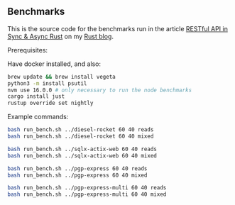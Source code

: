 ## Benchmarks

This is the source code for the benchmarks run in the article [RESTful API in Sync & Async Rust](https://github.com/pretzelhammer/rust-blog/blob/master/posts/restful-api-in-sync-and-async-rust.md) on my [Rust blog](https://github.com/pretzelhammer/rust-blog).

Prerequisites:

Have docker installed, and also:

```bash
brew update && brew install vegeta
python3 -m install psutil
nvm use 16.0.0 # only necessary to run the node benchmarks
cargo install just
rustup override set nightly
```

Example commands:

```bash
bash run_bench.sh ../diesel-rocket 60 40 reads
bash run_bench.sh ../diesel-rocket 60 40 mixed

bash run_bench.sh ../sqlx-actix-web 60 40 reads
bash run_bench.sh ../sqlx-actix-web 60 40 mixed

bash run_bench.sh ../pgp-express 60 40 reads
bash run_bench.sh ../pgp-express 60 40 mixed

bash run_bench.sh ../pgp-express-multi 60 40 reads
bash run_bench.sh ../pgp-express-multi 60 40 mixed
```
